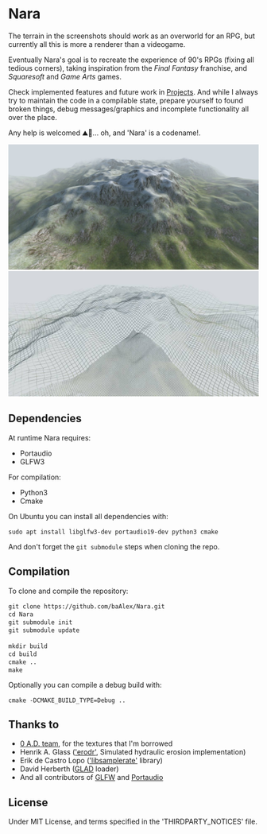 Nara
====

The terrain in the screenshots should work as an overworld for an RPG, but currently all this is more a renderer than a videogame.

Eventually Nara's goal is to recreate the experience of 90's RPGs (fixing all tedious corners), taking inspiration from the *Final Fantasy* franchise, and *Squaresoft* and *Game Arts* games.

Check implemented features and future work in [Projects](https://github.com/baAlex/Nara/projects/). And while I always try to maintain the code in a compilable state, prepare yourself to found broken things, debug messages/graphics and incomplete functionality all over the place.

Any help is welcomed ⛰️📐️... oh, and 'Nara' is a codename!.

![screenshot](./resources/screenshot-terrain.jpg)
![screenshot](./resources/screenshot-wire.jpg)


Dependencies
------------
At runtime Nara requires:
 - Portaudio
 - GLFW3

For compilation:
 - Python3
 - Cmake

On Ubuntu you can install all dependencies with:
```
sudo apt install libglfw3-dev portaudio19-dev python3 cmake
```

And don't forget the `git submodule` steps when cloning the repo.


Compilation
-----------
To clone and compile the repository:
```
git clone https://github.com/baAlex/Nara.git
cd Nara
git submodule init
git submodule update

mkdir build
cd build
cmake ..
make
```

Optionally you can compile a debug build with:
```
cmake -DCMAKE_BUILD_TYPE=Debug ..
```


Thanks to
---------
- [0 A.D. team](https://play0ad.com/), for the textures that I'm borrowed
- Henrik A. Glass (['erodr'](https://github.com/henrikglass/erodr), Simulated hydraulic erosion implementation)
- Erik de Castro Lopo (['libsamplerate'](https://github.com/erikd/libsamplerate) library)
- David Herberth ([GLAD](https://github.com/Dav1dde/glad) loader)
- And all contributors of [GLFW](https://github.com/glfw/glfw/graphs/contributors) and [Portaudio](http://portaudio.com/people.htmlm)

License
-------
Under MIT License, and terms specified in the 'THIRDPARTY_NOTICES' file.
